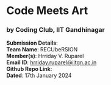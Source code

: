 # $\text{Code Meets Art}$
### by Coding Club, IIT Gandhinagar
**Submission Details**:<br>
**Team Name**: RECUbeRSION<br>
**Member(s)**: Hrriday V. Ruparel<br>
**Email ID**: hrriday.ruparel@iitgn.ac.in<br>
**Github Repo Link**: <br>
**Dated**: 17th January 2024
